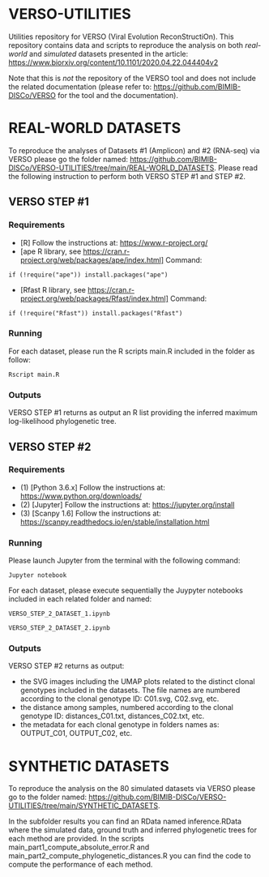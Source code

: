 # VERSO-UTILITIES
Utilities repository for VERSO (Viral Evolution ReconStructiOn). This repository contains data and scripts to reproduce the analysis on both *real-world* and *simulated* datasets presented in the article: https://www.biorxiv.org/content/10.1101/2020.04.22.044404v2

Note that this is _not_ the repository of the VERSO tool and does not include the related documentation (please refer to: https://github.com/BIMIB-DISCo/VERSO for the tool and the documentation). 

# REAL-WORLD DATASETS
To reproduce the analyses of Datasets #1 (Amplicon) and #2 (RNA-seq) via VERSO please go the folder named: https://github.com/BIMIB-DISCo/VERSO-UTILITIES/tree/main/REAL-WORLD_DATASETS. Please read the following instruction to perform both VERSO STEP #1 and STEP #2. 
  
## VERSO STEP #1

### Requirements 
  * [R] Follow the instructions at: https://www.r-project.org/ 
  * [ape R library, see https://cran.r-project.org/web/packages/ape/index.html] Command: 
  <pre><code>if (!require("ape")) install.packages("ape")</code></pre>
  * [Rfast R library, see https://cran.r-project.org/web/packages/Rfast/index.html] Command: 
  <pre><code>if (!require("Rfast")) install.packages("Rfast")</code></pre>
  
### Running
For each dataset, please run the R scripts main.R included in the folder as follow:
<pre><code>Rscript main.R</code></pre>

### Outputs 
VERSO STEP #1 returns as output an R list providing the inferred maximum log-likelihood phylogenetic tree.
  
## VERSO STEP #2

### Requirements 
* (1) [Python 3.6.x] Follow the instructions at: https://www.python.org/downloads/
* (2) [Jupyter] Follow the instructions at: https://jupyter.org/install
* (3) [Scanpy 1.6] Follow the instructions at: https://scanpy.readthedocs.io/en/stable/installation.html
 
### Running
Please launch Jupyter from the terminal with the following command:
<pre><code>Jupyter notebook</code></pre>

For each dataset, please execute sequentially the Juypyter notebooks included in each related folder and named:   
<pre><code>VERSO_STEP_2_DATASET_1.ipynb </code></pre>
<pre><code>VERSO_STEP_2_DATASET_2.ipynb</code></pre>

### Outputs 
VERSO STEP #2 returns as output:
* the SVG images including the UMAP plots related to the distinct clonal genotypes included in the datasets. The file names are numbered according to the clonal genotype ID: C01.svg, C02.svg, etc.
* the distance among samples, numbered according to the clonal genotype ID: distances_C01.txt, distances_C02.txt, etc.
* the metadata for each clonal genotype in folders names as: OUTPUT_C01, OUTPUT_C02, etc.

  
# SYNTHETIC DATASETS
To reproduce the analysis on the 80 simulated datasets via VERSO please go to the folder named: https://github.com/BIMIB-DISCo/VERSO-UTILITIES/tree/main/SYNTHETIC_DATASETS. 

In the subfolder results you can find an RData named inference.RData where the simulated data, ground truth and inferred phylogenetic trees for each method are provided. In the scripts main_part1_compute_absolute_error.R and main_part2_compute_phylogenetic_distances.R you can find the code to compute the performance of each method. 


